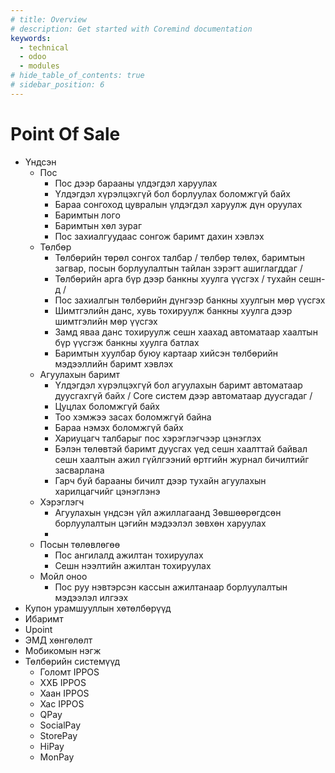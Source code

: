 ```yaml
---
# title: Overview
# description: Get started with Coremind documentation
keywords:
  - technical
  - odoo
  - modules
# hide_table_of_contents: true
# sidebar_position: 6
---
```


# Point Of Sale

- Үндсэн
  - Пос
    - Пос дээр барааны үлдэгдэл харуулах
    - Үлдэгдэл хүрэлцэхгүй бол борлуулах боломжгүй байх
    - Бараа сонгоход цувралын үлдэгдэл харуулж дүн оруулах
    - Баримтын лого
    - Баримтын хөл зураг
    - Пос захиалгуудаас сонгож баримт дахин хэвлэх
  - Төлбөр
    - Төлбөрийн төрөл сонгох талбар / төлбөр төлөх, баримтын загвар, посын борлуулалтын тайлан зэрэгт ашиглагддаг /
    - Төлбөрийн арга бүр дээр банкны хуулга үүсгэх / тухайн сешн-д  /
    - Пос захиалгын төлбөрийн дүнгээр банкны хуулгын мөр үүсгэх
    - Шимтгэлийн данс, хувь тохируулж банкны хуулга дээр шимтгэлийн мөр үүсгэх
    - Замд яваа данс тохируулж сешн хаахад автоматаар хаалтын бүр үүсгэж банкны хуулга батлах
    - Баримтын хуулбар буюу картаар хийсэн төлбөрийн мэдээллийн баримт хэвлэх
  - Агуулахын баримт
    - Үлдэгдэл хүрэлцэхгүй бол агуулахын баримт автоматаар дуусгахгүй байх / Core систем дээр автоматаар дуусгадаг /
    - Цуцлах боломжгүй байх
    - Тоо хэмжээ засах боломжгүй байна
    - Бараа нэмэх боломжгүй байх
    - Хариуцагч талбарыг пос хэрэглэгчээр цэнэглэх
    - Бэлэн төлөвтэй баримт дуусгах үед сешн хаалттай байвал сешн хаалтын ажил гүйлгээний өртгийн журнал бичилтийг засварлана
    - Гарч буй барааны бичилт дээр тухайн агуулахын харилцагчийг цэнэглэнэ
  - Хэрэглэгч
    - Агуулахын үндсэн үйл ажиллагаанд Зөвшөөрөгдсөн борлуулалтын цэгийн мэдээлэл зөвхөн харуулах
    - 
  - Посын төлөвлөгөө
    - Пос ангилалд ажилтан тохируулах
    - Сешн нээлтийн ажилтан тохируулах
  - Мойл оноо
    - Пос руу нэвтэрсэн кассын ажилтанаар борлуулалтын мэдээлэл илгээх
- Купон урамшууллын хөтөлбөрүүд
- Ибаримт
- Upoint
- ЭМД хөнгөлөлт
- Мобикомын нэгж
- Төлбөрийн системүүд
  - Голомт IPPOS
  - ХХБ IPPOS
  - Хаан IPPOS
  - Хас IPPOS
  - QPay
  - SocialPay
  - StorePay
  - HiPay
  - MonPay